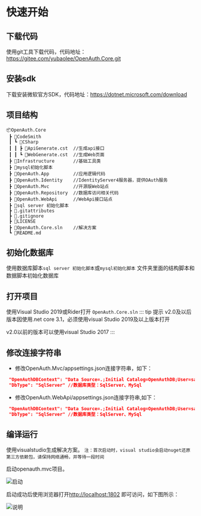 # 快速开始

## 下载代码

使用git工具下载代码，代码地址：https://gitee.com/yubaolee/OpenAuth.Core.git

## 安装sdk

下载安装微软官方SDK，代码地址：https://dotnet.microsoft.com/download

## 项目结构
```
📦OpenAuth.Core
 ┣ 📂CodeSmith
 ┃ ┗ 📂CSharp
 ┃ ┃ ┣ 📜ApiGenerate.cst  //生成api接口
 ┃ ┃ ┗ 📜WebGenerate.cst  //生成Web页面
 ┣ 📂Infrastructure       //基础工具类
 ┣ 📂mysql初始化脚本       
 ┣ 📂OpenAuth.App         //应用逻辑代码
 ┣ 📂OpenAuth.Identity    //IdentityServer4服务器，提供OAuth服务
 ┣ 📂OpenAuth.Mvc         //开源版Web站点
 ┣ 📂OpenAuth.Repository  //数据库访问相关代码
 ┣ 📂OpenAuth.WebApi      //WebApi接口站点
 ┣ 📂sql server 初始化脚本
 ┣ 📜.gitattributes
 ┣ 📜.gitignore
 ┣ 📜LICENSE
 ┣ 📜OpenAuth.Core.sln    //解决方案
 ┗ 📜README.md
```
## 初始化数据库

使用数据库脚本`sql server 初始化脚本`或`mysql初始化脚本` 文件夹里面的结构脚本和数据脚本初始化数据库

## 打开项目

使用Visual Studio 2019或Rider打开 `OpenAuth.Core.sln`
::: tip 提示
v2.0及以后版本因使用.net core 3.1，必须使用visual Studio 2019及以上版本打开

v2.0以前的版本可以使用visual Studio 2017
:::


## 修改连接字符串

* 修改OpenAuth.Mvc/appsettings.json连接字符串，如下：
```json
 "OpenAuthDBContext": "Data Source=.;Initial Catalog=OpenAuthDB;User=sa;Password=000000"
 "DbType": "SqlServer" //数据库类型：SqlServer、MySql
```

* 修改OpenAuth.WebApi/appsettings.json连接字符串,如下：
```json
 "OpenAuthDBContext": "Data Source=.;Initial Catalog=OpenAuthDB;User=sa;Password=000000"
 "DbType": "SqlServer" //数据库类型：SqlServer、MySql
```

## 编译运行

使用visualstudio生成解决方案。
`注：首次启动时，visual studio会启动nuget还原第三方依赖包，请保持网络通畅，并等待一段时间`

启动openauth.mvc项目。

![启动](/startmvc.png "启动")

启动成功后使用浏览器打开[http://localhost:1802](http://localhost:1802) 即可访问，如下图所示：

![说明](/mvcmain.png "说明")


